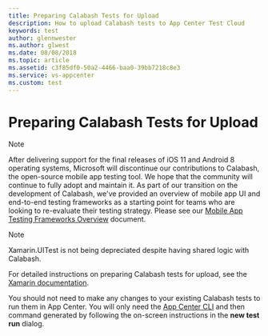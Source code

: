```yaml
---
title: Preparing Calabash Tests for Upload
description: How to upload Calabash tests to App Center Test Cloud
keywords: test 
author: glennwester
ms.author: glwest
ms.date: 08/08/2018
ms.topic: article
ms.assetid: c3f85df0-50a2-4466-baa0-39bb7218c8e3
ms.service: vs-appcenter
ms.custom: test
---
```


# Preparing Calabash Tests for Upload

> [!NOTE]
After delivering support for the final releases of iOS 11 and Android 8 operating systems, Microsoft will discontinue our contributions to Calabash, the open-source mobile app testing tool. We hope that the community will continue to fully adopt and maintain it. As part of our transition on the development of Calabash, we've provided an overview of mobile app UI and end-to-end testing frameworks as a starting point for teams who are looking to re-evaluate their testing strategy. Please see our [Mobile App Testing Frameworks Overview](https://docs.microsoft.com/en-us/appcenter/migration/test-cloud/frameworks) document.

> [!NOTE]
Xamarin.UITest is not being depreciated despite having shared logic with Calabash.

For detailed instructions on preparing Calabash tests for upload, see the
[Xamarin documentation](https://developer.xamarin.com/guides/testcloud/calabash/).

You should not need to make any changes to your existing Calabash tests to run them in App Center.
You will only need the [App Center CLI](~/cli/index.md) and then command generated by
following the on-screen instructions in the **new test run** dialog.



